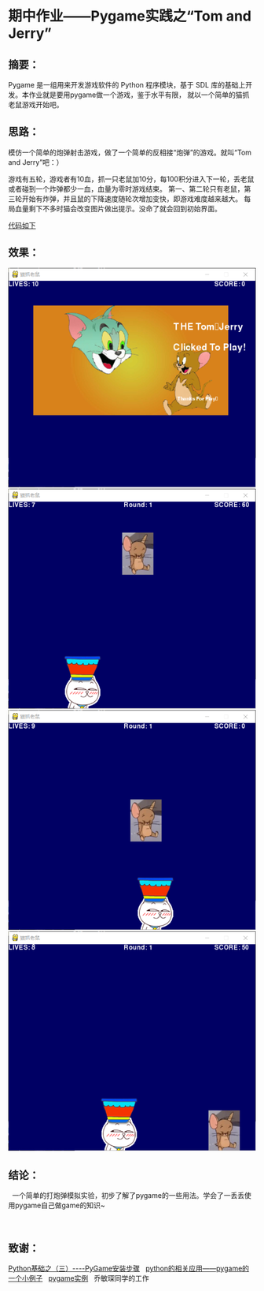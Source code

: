 # 期中作业——Pygame实践之“Tom and Jerry”

## 摘要：
   Pygame 是一组用来开发游戏软件的 Python 程序模块，基于 SDL 库的基础上开发。本作业就是要用pygame做一个游戏，鉴于水平有限，
   就以一个简单的猫抓老鼠游戏开始吧。
   
## 思路：
   模仿一个简单的炮弹射击游戏，做了一个简单的反相接“炮弹”的游戏。就叫“Tom and Jerry”吧：）
   
   游戏有五轮，游戏者有10血，抓一只老鼠加10分，每100积分进入下一轮，丢老鼠或者碰到一个炸弹都少一血，血量为零时游戏结束。
第一、第二轮只有老鼠，第三轮开始有炸弹，并且鼠的下降速度随轮次增加变快，即游戏难度越来越大。
每局血量剩下不多时猫会改变图片做出提示。没命了就会回到初始界面。

[代码如下](https://github.com/ms-tu/compuational_physics_N2015301020147/blob/master/Tom%20and%20Jerry.py)

## 效果：

![image](https://github.com/ms-tu/compuational_physics_N2015301020147/blob/master/TIM图片20180102162102.png)
![image](https://github.com/ms-tu/compuational_physics_N2015301020147/blob/master/TIM图片20180102162124.png)
![image](https://github.com/ms-tu/compuational_physics_N2015301020147/blob/master/TIM图片20180102162130.png)
![image](https://github.com/ms-tu/compuational_physics_N2015301020147/blob/master/TIM图片20180102162136.png)

## 结论：
   一个简单的打炮弹模拟实验，初步了解了pygame的一些用法。学会了一丢丢使用pygame自己做game的知识~
   
   
## 致谢：
   [Python基础之（三）----PyGame安装步骤](http://blog.csdn.net/qq_33166080/article/details/68928563)
   [python的相关应用——pygame的一个小例子](http://blog.csdn.net/asware/article/details/4151554)
   [pygame实例](http://blog.csdn.net/liushaochan123/article/details/8604214)
   乔敏琛同学的工作
